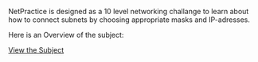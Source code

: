 NetPractice is designed as a 10 level networking challange to learn about how to connect subnets by choosing appropriate masks and IP-adresses.

Here is an Overview of the subject:

[View the Subject](./en.subject.pdf)
